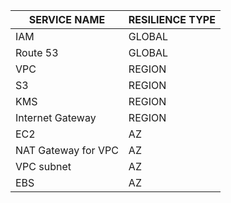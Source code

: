 SERVICE NAME        | RESILIENCE TYPE
--------------------|-------------------
IAM                 |  GLOBAL
Route 53            |  GLOBAL
VPC                 |  REGION
S3                  |  REGION
KMS                 |  REGION
Internet Gateway    |  REGION  
EC2                 |  AZ
NAT Gateway for VPC |  AZ   
VPC subnet          |  AZ
EBS                 |  AZ